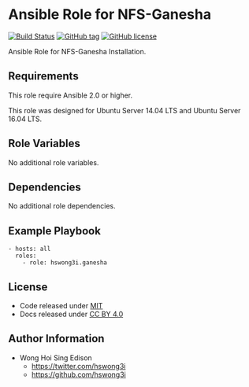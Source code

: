 Ansible Role for NFS-Ganesha
============================

[![Build Status](https://travis-ci.org/pantarei/ansible-role-ganesha.svg?branch=master)](https://travis-ci.org/pantarei/ansible-role-ganesha)
[![GitHub tag](https://img.shields.io/github/tag/pantarei/ansible-role-ganesha.svg)](https://github.com/pantarei/ansible-role-ganesha)
[![GitHub license](https://img.shields.io/github/license/pantarei/ansible-role-ganesha.svg)](https://github.com/pantarei/ansible-role-ganesha/blob/master/LICENSE)

Ansible Role for NFS-Ganesha Installation.

Requirements
------------

This role require Ansible 2.0 or higher.

This role was designed for Ubuntu Server 14.04 LTS and Ubuntu Server 16.04 LTS.

Role Variables
--------------

No additional role variables.

Dependencies
------------

No additional role dependencies.

Example Playbook
----------------

    - hosts: all
      roles:
        - role: hswong3i.ganesha

License
-------

-   Code released under [MIT](https://github.com/pantarei/ansible-role-ganesha/blob/master/LICENSE)
-   Docs released under [CC BY 4.0](http://creativecommons.org/licenses/by/4.0/)

Author Information
------------------

-   Wong Hoi Sing Edison
    -   <a href="https://twitter.com/hswong3i" class="uri" class="uri">https://twitter.com/hswong3i</a>
    -   <a href="https://github.com/hswong3i" class="uri" class="uri">https://github.com/hswong3i</a>

